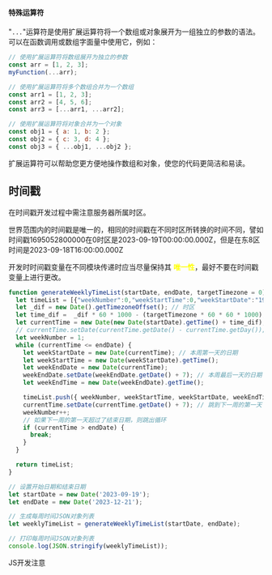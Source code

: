 #### 特殊运算符

"`...`"运算符是使用扩展运算符将一个数组或对象展开为一组独立的参数的语法。可以在函数调用或数组字面量中使用它，例如：

``` js
// 使用扩展运算符将数组展开为独立的参数
const arr = [1, 2, 3];
myFunction(...arr);

// 使用扩展运算符将多个数组合并为一个数组
const arr1 = [1, 2, 3];
const arr2 = [4, 5, 6];
const arr3 = [...arr1, ...arr2];

// 使用扩展运算符将对象合并为一个对象
const obj1 = { a: 1, b: 2 };
const obj2 = { c: 3, d: 4 };
const obj3 = { ...obj1, ...obj2 };
```

扩展运算符可以帮助您更方便地操作数组和对象，使您的代码更简洁和易读。

## 时间戳

在时间戳开发过程中需注意服务器所属时区。

世界范围内的时间戳是唯一的，相同的时间戳在不同时区所转换的时间不同，譬如时间戳1695052800000在0时区是2023-09-19T00:00:00.000Z，但是在东8区时间是2023-09-18T16:00:00.000Z

开发时时间戳变量在不同模块传递时应当尽量保持其 <font color = 'yellow'><strong>唯一性</strong></font>，最好不要在时间戳变量上进行更改。

``` js
function generateWeeklyTimeList(startDate, endDate, targetTimezone = 0) {
  let timeList = [{"weekNumber":0,"weekStartTime":0,"weekStartDate":"1970-01-01T00:00:00.000Z","weekEndTime":0,"weekEndDate":"1970-01-01T00:00:00.000Z"}];
  let _dif = new Date().getTimezoneOffset(); // 时区
  let time_dif =  _dif * 60 * 1000 - (targetTimezone * 60 * 60 * 1000);
  let currentTime = new Date(new Date(startDate).getTime() + time_dif); // 工作周
  // currentTime.setDate(currentTime.getDate() - currentTime.getDay()); // 自然周（周日开始）
  let weekNumber = 1;
  while (currentTime <= endDate) {
    let weekStartDate = new Date(currentTime); // 本周第一天的日期
    let weekStartTime = new Date(weekStartDate).getTime();
    let weekEndDate = new Date(currentTime);
    weekEndDate.setDate(weekEndDate.getDate() + 7); // 本周最后一天的日期
    let weekEndTime = new Date(weekEndDate).getTime();

    timeList.push({ weekNumber, weekStartTime, weekStartDate, weekEndTime, weekEndDate });
    currentTime.setDate(currentTime.getDate() + 7); // 跳到下一周的第一天
    weekNumber++;
    // 如果下一周的第一天超过了结束日期，则跳出循环
    if (currentTime > endDate) {
      break;
    }
  }

  return timeList;
}

// 设置开始日期和结束日期
let startDate = new Date('2023-09-19');
let endDate = new Date('2023-12-21');

// 生成每周时间JSON对象列表
let weeklyTimeList = generateWeeklyTimeList(startDate, endDate);

// 打印每周时间JSON对象列表
console.log(JSON.stringify(weeklyTimeList));
```



JS开发注意
